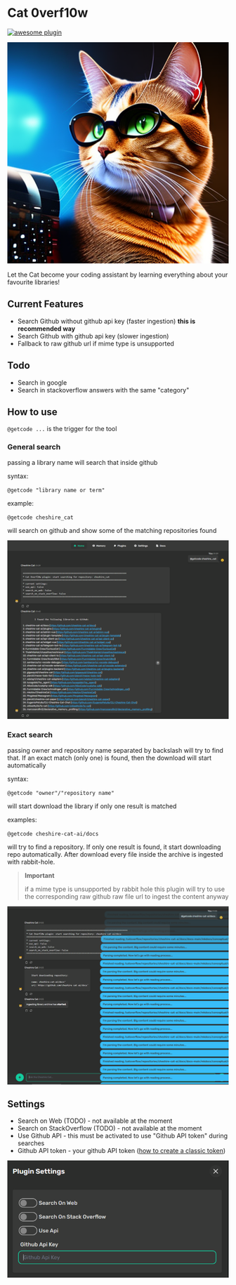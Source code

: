 # Cat 0verf10w

[![awesome plugin](https://custom-icon-badges.demolab.com/static/v1?label=&message=awesome+plugin&color=383938&style=for-the-badge&logo=cheshire_cat_ai)](https://)  


![image](cat-overflow-logo.png)

Let the Cat become your coding assistant by learning everything about your favourite libraries!

## Current Features

* Search Github without github api key (faster ingestion) **this is recommended way**
* Search Github with github api key (slower ingestion)
* Fallback to raw github url if mime type is unsupported

## Todo

* Search in google
* Search in stackoverflow answers with the same "category"

## How to use

`@getcode ...` is the trigger for the tool

### General search

passing a library name will search that inside github

syntax:

`@getcode "library name or term"`

example:

`@getcode cheshire_cat`

will search on github and show some of the matching repositories found

![image](images/general_search.png)

### Exact search

passing owner and repository name separated by backslash will try to find that. If an exact match (only one) is found, then the download will start automatically

syntax:

`@getcode "owner"/"repository name"`

will start download the library if only one result is matched

examples:

`@getcode cheshire-cat-ai/docs`

will try to find a repository. If only one result is found, it start downloading repo automatically. After download every file inside the archive is ingested with rabbit-hole.

> **Important**
>
>if a mime type is unsupported by rabbit hole this plugin will try to use the 
>corresponding raw github raw file url to ingest the content anyway

![image](images/exact_search.png)


## Settings

* Search on Web (TODO) - not available at the moment
* Search on StackOverflow (TODO) - not available at the moment
* Use Github API - this must be activated to use "Github API token" during searches
* Github API token - your github API token ([how to create a classic token](https://docs.github.com/en/authentication/keeping-your-account-and-data-secure/managing-your-personal-access-tokens))

![image](images/settings.png)



